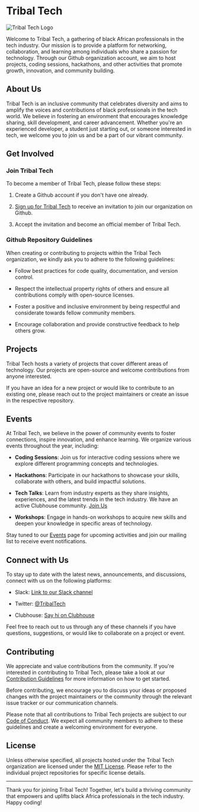 # Tribal Tech

![Tribal Tech Logo](https://images.app.goo.gl/hJXHtck3XCYDuSUv6)

Welcome to Tribal Tech, a gathering of black African professionals in the tech industry. Our mission is to provide a platform for networking, collaboration, and learning among individuals who share a passion for technology. Through our Github organization account, we aim to host projects, coding sessions, hackathons, and other activities that promote growth, innovation, and community building.

## About Us

Tribal Tech is an inclusive community that celebrates diversity and aims to amplify the voices and contributions of black professionals in the tech world. We believe in fostering an environment that encourages knowledge sharing, skill development, and career advancement. Whether you're an experienced developer, a student just starting out, or someone interested in tech, we welcome you to join us and be a part of our vibrant community.

## Get Involved

### Join Tribal Tech

To become a member of Tribal Tech, please follow these steps:

1. Create a Github account if you don't have one already.

2. [Sign up for Tribal Tech](https://example.com/signup) to receive an invitation to join our organization on Github.

3. Accept the invitation and become an official member of Tribal Tech.

### Github Repository Guidelines

When creating or contributing to projects within the Tribal Tech organization, we kindly ask you to adhere to the following guidelines:

- Follow best practices for code quality, documentation, and version control.

- Respect the intellectual property rights of others and ensure all contributions comply with open-source licenses.

- Foster a positive and inclusive environment by being respectful and considerate towards fellow community members.

- Encourage collaboration and provide constructive feedback to help others grow.

## Projects

Tribal Tech hosts a variety of projects that cover different areas of technology. Our projects are open-source and welcome contributions from anyone interested.

If you have an idea for a new project or would like to contribute to an existing one, please reach out to the project maintainers or create an issue in the respective repository.

## Events

At Tribal Tech, we believe in the power of community events to foster connections, inspire innovation, and enhance learning. We organize various events throughout the year, including:

- **Coding Sessions**: Join us for interactive coding sessions where we explore different programming concepts and technologies.

- **Hackathons**: Participate in our hackathons to showcase your skills, collaborate with others, and build impactful solutions.

- **Tech Talks**: Learn from industry experts as they share insights, experiences, and the latest trends in the tech industry. We have an active Clubhouse community. [Join Us](https://www.clubhouse.com/house/tribal-tech)

- **Workshops**: Engage in hands-on workshops to acquire new skills and deepen your knowledge in specific areas of technology.

Stay tuned to our [Events](https://example.com/events) page for upcoming activities and join our mailing list to receive event notifications.

## Connect with Us

To stay up to date with the latest news, announcements, and discussions, connect with us on the following platforms:

- Slack: [Link to our Slack channel](https://join.slack.com/t/tribaltech/shared_invite/zt-1wqnehcxj-gtKClJe0zn4dv_dvwcZv8Q)

- Twitter: [@TribalTech](https://twitter.com/TribalTech)

- Clubhouse: [Say hi on Clubhouse](https://www.clubhouse.com/house/tribal-tech)

Feel free to reach out to us through any of these channels if you have questions, suggestions, or would like to collaborate on a project or event.

## Contributing

We appreciate and value contributions from the community. If you're interested in contributing to Tribal Tech, please take a look at our [Contribution Guidelines](https://github.com/TribalTech/.github/blob/main/CONTRIBUTING.md) for more information on how to get started.

Before contributing, we encourage you to discuss your ideas or proposed changes with the project maintainers or the community through the relevant issue tracker or our communication channels.

Please note that all contributions to Tribal Tech projects are subject to our [Code of Conduct](https://github.com/TribalTech/.github/blob/main/CODE_OF_CONDUCT.md). We expect all community members to adhere to these guidelines and create a welcoming environment for everyone.

## License

Unless otherwise specified, all projects hosted under the Tribal Tech organization are licensed under the [MIT License](https://opensource.org/licenses/MIT). Please refer to the individual project repositories for specific license details.

---

Thank you for joining Tribal Tech! Together, let's build a thriving community that empowers and uplifts black Africa professionals in the tech industry. Happy coding!
